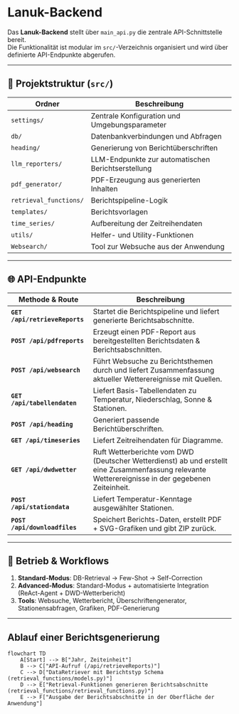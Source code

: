 # Lanuk-Backend

Das **Lanuk-Backend** stellt über `main_api.py` die zentrale API-Schnittstelle bereit.  
Die Funktionalität ist modular im `src/`-Verzeichnis organisiert und wird über definierte API-Endpunkte abgerufen.

---

## 📁 Projektstruktur (`src/`)

| Ordner                | Beschreibung |
|-----------------------|--------------|
| `settings/`           | Zentrale Konfiguration und Umgebungsparameter |
| `db/`                 | Datenbankverbindungen und Abfragen |
| `heading/`            | Generierung von Berichtüberschriften |
| `llm_reporters/`      | LLM-Endpunkte zur automatischen Berichtserstellung |
| `pdf_generator/`      | PDF-Erzeugung aus generierten Inhalten |
| `retrieval_functions/`| Berichtspipeline-Logik|
| `templates/`          | Berichtsvorlagen |
| `time_series/`        | Aufbereitung der Zeitreihendaten |
| `utils/`              | Helfer- und Utility-Funktionen |
| `Websearch/`          | Tool zur Websuche aus der Anwendung |

---

## 🌐 API-Endpunkte

| Methode & Route                  | Beschreibung |
|----------------------------------|--------------|
| **`GET /api/retrieveReports`**   | Startet die Berichtspipeline und liefert generierte Berichtsabschnitte. |
| **`POST /api/pdfreports`**       | Erzeugt einen PDF-Report aus bereitgestellten Berichtsdaten & Berichtsabschnitten. |
| **`POST /api/websearch`**        | Führt Websuche zu Berichtsthemen durch und liefert Zusammenfassung aktueller Wetterereignisse mit Quellen. |
| **`GET /api/tabellendaten`**     | Liefert Basis-Tabellendaten zu Temperatur, Niederschlag, Sonne & Stationen. |
| **`POST /api/heading`**          | Generiert passende Berichtüberschriften. |
| **`GET /api/timeseries`**        | Liefert Zeitreihendaten für Diagramme. |
| **`GET /api/dwdwetter`**         | Ruft Wetterberichte vom DWD (Deutscher Wetterdienst) ab und erstellt eine Zusammenfassung relevante Wetterereignisse in der gegebenen Zeiteinheit. |
| **`POST /api/stationdata`**      | Liefert Temperatur-Kenntage ausgewählter Stationen. |
| **`POST /api/downloadfiles`**    | Speichert Berichts-Daten, erstellt PDF + SVG-Grafiken und gibt ZIP zurück. |

---

## 🔄 Betrieb & Workflows
1. **Standard-Modus**: DB-Retrieval → Few-Shot → Self-Correction  
2. **Advanced-Modus**: Standard-Modus + automatisierte Integration (ReAct-Agent + DWD-Wetterbericht)  
3. **Tools**: Websuche, Wetterbericht, Überschriftengenerator, Stationensabfragen, Grafiken, PDF-Generierung

---

## Ablauf einer Berichtsgenerierung

```mermaid
flowchart TD
    A[Start] --> B["Jahr, Zeiteinheit"]
    B --> C["API-Aufruf (/api/retrieveReports)"]
    C --> D["DataRetriever mit Berichtstyp Schema (retrieval_functions/models.py)"]
    D --> E["Retrieval-Funktionen generieren Berichtsabschnitte (retrieval_functions/retrieval_functions.py)"]
    E --> F["Ausgabe der Berichtsabschnitte in der Oberfläche der Anwendung"]
